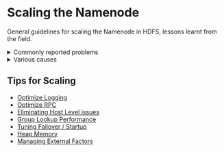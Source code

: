 # Scaling the Namenode
General guidelines for scaling the Namenode in HDFS, lessons learnt from the field.

<details><summary>Commonly reported problems</summary>
<p>

* Performance
 * RPC Processing Time
 * GC pauses
 * Read/Write performance
 * Too long to start NN
* Stability
 * Frequent Failover
 * Frequent Crash
  
</p>
</details>

<details><summary>Various causes</summary>
<p>

* Small files
* Sub optimal heap settings
* Missing RPC improvements
* Bad Applications / Mistuned Components
* Degraded AD
* Too frequent/delayed checkpointing
* Heavy Services co-located / Disk throughput
* Too much logging
* Degraded JN / communication between NN/JN/ZK

</p>
</details>


## Tips for Scaling

- [Optimize Logging](logging.md)
- [Optimize RPC](rpc.md)
- [Eliminating Host Level issues](hostIssues.md)
- [Group Lookup Performance](groupLookup.md)
- [Tuning Failover / Startup](failover.md)
- [Heap Memory](heap.md)
- [Managing External Factors](externalFactors.md)
